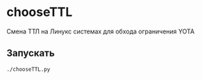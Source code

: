 # chooseTTL

Смена ТТЛ на Линукс системах для обхода ограничения YOTA

## Запускать

```
./chooseTTL.py
```
